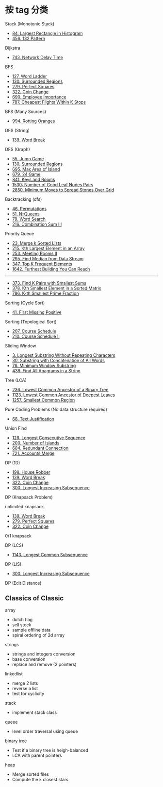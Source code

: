 # 按 tag 分类

Stack (Monotonic Stack)

- [84. Largest Rectangle in Histogram](https://leetcode.com/problems/largest-rectangle-in-histogram/)
- [456. 132 Pattern](https://leetcode.com/problems/132-pattern/description/)




Dijkstra

- [743. Network Delay Time](https://leetcode.com/problems/network-delay-time/)

BFS

- [127. Word Ladder](https://leetcode.com/problems/word-ladder/description/)
- [130. Surrounded Regions](https://leetcode.com/problems/surrounded-regions/description/)
- [279. Perfect Squares](https://leetcode.com/problems/perfect-squares/description/)
- [322. Coin Change](https://leetcode.com/problems/coin-change/description/?envType=study-plan-v2&envId=top-interview-150)
- [690. Employee Importance](https://leetcode.com/problems/employee-importance/description/)
- [787. Cheapest Flights Within K Stops](https://leetcode.com/problems/cheapest-flights-within-k-stops/)

BFS (Many Sources)

- [994. Rotting Oranges](https://leetcode.com/problems/rotting-oranges/description/)

DFS (String)

- [139. Word Break](https://leetcode.com/problems/word-break/description/)

DFS (Graph)

- [55. Jump Game](https://leetcode.com/problems/jump-game/description/)
- [130. Surrounded Regions](https://leetcode.com/problems/surrounded-regions/description/)
- [695. Max Area of Island](https://leetcode.com/problems/max-area-of-island/description/)
- [679. 24 Game](https://leetcode.com/problems/24-game/description/)
- [841. Keys and Rooms](https://leetcode.com/problems/keys-and-rooms/description/)
- [1530: Number of Good Leaf Nodes Pairs](https://leetcode.com/problems/number-of-good-leaf-nodes-pairs/description/)
- [2850. Minimum Moves to Spread Stones Over Grid](https://leetcode.com/problems/minimum-moves-to-spread-stones-over-grid/description/)

Backtracking (dfs)

- [46. Permutations](https://leetcode.com/problems/permutations/description/)
- [51. N-Queens](https://leetcode.com/problems/n-queens/description/)
- [79. Word Search](https://leetcode.com/problems/word-search/description/)
- [216. Combination Sum III](https://leetcode.com/problems/combination-sum-iii/description/)

Priority Queue

- [23. Merge k Sorted Lists](https://leetcode.com/problems/merge-k-sorted-lists/description/)
- [215. Kth Largest Element in an Array](https://leetcode.com/problems/kth-largest-element-in-an-array/description/)
- [253. Meeting Rooms II](https://leetcode.com/problems/meeting-rooms-ii/description/)
- [295. Find Median from Data Stream](https://leetcode.com/problems/find-median-from-data-stream/description/)
- [347. Top K Frequent Elements](https://leetcode.com/problems/top-k-frequent-elements/description/)
- [1642. Furthest Building You Can Reach](https://leetcode.com/problems/furthest-building-you-can-reach/description/)

---

- [373. Find K Pairs with Smallest Sums](https://leetcode.com/problems/find-k-pairs-with-smallest-sums/description/)
- [378. Kth Smallest Element in a Sorted Matrix](https://leetcode.com/problems/kth-smallest-element-in-a-sorted-matrix/description/)
- [786. K-th Smallest Prime Fraction](https://leetcode.com/problems/k-th-smallest-prime-fraction/description/)

Sorting (Cycle Sort)

- [41. First Missing Positive](https://leetcode.com/problems/first-missing-positive/description/)

Sorting (Topological Sort)

- [207. Course Schedule](https://leetcode.com/problems/course-schedule/description/)
- [210. Course Schedule II](https://leetcode.com/problems/course-schedule-ii/description/)

Sliding Window

- [3. Longest Substring Without Repeating Characters](https://leetcode.com/problems/longest-substring-without-repeating-characters/description/)
- [30. Substring with Concatenation of All Words](https://leetcode.com/problems/substring-with-concatenation-of-all-words/description/)
- [76. Minimum Window Substring](https://leetcode.com/problems/minimum-window-substring/description/)
- [438. Find All Anagrams in a String](https://leetcode.com/problems/find-all-anagrams-in-a-string/description/)

Tree (LCA)

- [236. Lowest Common Ancestor of a Binary Tree](https://leetcode.com/problems/lowest-common-ancestor-of-a-binary-tree/description/)
- [1123. Lowest Common Ancestor of Deepest Leaves](https://leetcode.com/problems/lowest-common-ancestor-of-deepest-leaves/description/)
- [1257. Smallest Common Region](https://leetcode.com/problems/smallest-common-region/description/)

Pure Coding Problems (No data structure required)

- [68. Text Justification](https://leetcode.com/problems/text-justification/description/)

Union Find

- [128. Longest Consecutive Sequence](https://leetcode.com/problems/longest-consecutive-sequence/description/)
- [200. Number of Islands](https://leetcode.com/problems/number-of-islands/description/)
- [684. Redundant Connection](https://leetcode.com/problems/redundant-connection/description/)
- [721. Accounts Merge](https://leetcode.com/problems/accounts-merge/description/)

DP (1D)

- [198. House Robber](https://leetcode.com/problems/house-robber/description/?envType=study-plan-v2&envId=top-interview-150)
- [139. Word Break](https://leetcode.com/problems/word-break/description/?envType=study-plan-v2&envId=top-interview-150)
- [322. Coin Change](https://leetcode.com/problems/coin-change/description/?envType=study-plan-v2&envId=top-interview-150)
- [300. Longest Increasing Subsequence](https://leetcode.com/problems/longest-increasing-subsequence/description/?envType=study-plan-v2&envId=top-interview-150)

DP (Knapsack Problem)

unlimited knapsack

- [139. Word Break](https://leetcode.com/problems/word-break/description/)
- [279. Perfect Squares](https://leetcode.com/problems/perfect-squares/description/)
- [322. Coin Change](https://leetcode.com/problems/coin-change/description/?envType=study-plan-v2&envId=top-interview-150)

0/1 knapsack

DP (LCS)

- [1143. Longest Common Subsequence](https://leetcode.com/problems/longest-common-subsequence/description/)

DP (LIS)

- [300. Longest Increasing Subsequence](https://leetcode.com/problems/longest-increasing-subsequence/description/?envType=study-plan-v2&envId=top-interview-150)

DP (Edit Distance)

## Classics of Classic

array

- dutch flag
- sell stock
- sample offline data
- spiral ordering of 2d array

strings

- strings and integers conversion
- base conversion
- replace and remove (2 pointers)

linkedlist

- merge 2 lists
- reverse a list
- test for cyclicity

stack

- implement stack class

queue

- level order traversal using queue

binary tree

- Test if a binary tree is heigh-balanced
- LCA with parent pointers

heap

- Merge sorted files
- Compute the k closest stars
